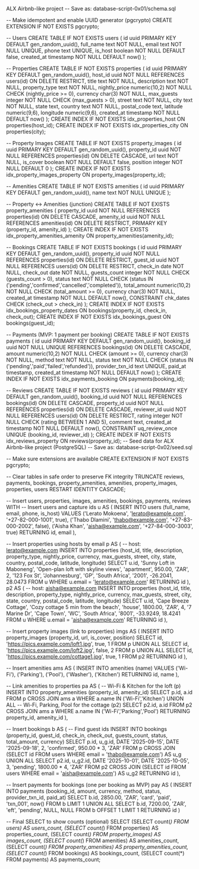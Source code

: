 ALX Airbnb-like project
-- Save as: database-script-0x01/schema.sql

-- Make idempotent and enable UUID generator (pgcrypto)
CREATE EXTENSION IF NOT EXISTS pgcrypto;

-- Users
CREATE TABLE IF NOT EXISTS users (
  id          uuid PRIMARY KEY DEFAULT gen_random_uuid(),
  full_name   text        NOT NULL,
  email       text        NOT NULL UNIQUE,
  phone       text        UNIQUE,
  is_host     boolean     NOT NULL DEFAULT false,
  created_at  timestamp   NOT NULL DEFAULT now()
);

-- Properties
CREATE TABLE IF NOT EXISTS properties (
  id            uuid PRIMARY KEY DEFAULT gen_random_uuid(),
  host_id       uuid        NOT NULL REFERENCES users(id) ON DELETE RESTRICT,
  title         text        NOT NULL,
  description   text        NOT NULL,
  property_type text        NOT NULL,
  nightly_price numeric(10,2) NOT NULL CHECK (nightly_price >= 0),
  currency      char(3)     NOT NULL,
  max_guests    integer     NOT NULL CHECK (max_guests > 0),
  street        text        NOT NULL,
  city          text        NOT NULL,
  state         text,
  country       text        NOT NULL,
  postal_code   text,
  latitude      numeric(9,6),
  longitude     numeric(9,6),
  created_at    timestamp   NOT NULL DEFAULT now()
);
CREATE INDEX IF NOT EXISTS idx_properties_host ON properties(host_id);
CREATE INDEX IF NOT EXISTS idx_properties_city ON properties(city);

-- Property Images
CREATE TABLE IF NOT EXISTS property_images (
  id           uuid PRIMARY KEY DEFAULT gen_random_uuid(),
  property_id  uuid      NOT NULL REFERENCES properties(id) ON DELETE CASCADE,
  url          text      NOT NULL,
  is_cover     boolean   NOT NULL DEFAULT false,
  position     integer   NOT NULL DEFAULT 0
);
CREATE INDEX IF NOT EXISTS idx_property_images_property ON property_images(property_id);

-- Amenities
CREATE TABLE IF NOT EXISTS amenities (
  id    uuid PRIMARY KEY DEFAULT gen_random_uuid(),
  name  text NOT NULL UNIQUE
);

-- Property ↔ Amenities (junction)
CREATE TABLE IF NOT EXISTS property_amenities (
  property_id uuid NOT NULL REFERENCES properties(id) ON DELETE CASCADE,
  amenity_id  uuid NOT NULL REFERENCES amenities(id) ON DELETE RESTRICT,
  PRIMARY KEY (property_id, amenity_id)
);
CREATE INDEX IF NOT EXISTS idx_property_amenities_amenity ON property_amenities(amenity_id);

-- Bookings
CREATE TABLE IF NOT EXISTS bookings (
  id            uuid PRIMARY KEY DEFAULT gen_random_uuid(),
  property_id   uuid      NOT NULL REFERENCES properties(id) ON DELETE RESTRICT,
  guest_id      uuid      NOT NULL REFERENCES users(id) ON DELETE RESTRICT,
  check_in      date      NOT NULL,
  check_out     date      NOT NULL,
  guests_count  integer   NOT NULL CHECK (guests_count > 0),
  status        text      NOT NULL CHECK (status IN ('pending','confirmed','cancelled','completed')),
  total_amount  numeric(10,2) NOT NULL CHECK (total_amount >= 0),
  currency      char(3)   NOT NULL,
  created_at    timestamp NOT NULL DEFAULT now(),
  CONSTRAINT chk_dates CHECK (check_out > check_in)
);
CREATE INDEX IF NOT EXISTS idx_bookings_property_dates ON bookings(property_id, check_in, check_out);
CREATE INDEX IF NOT EXISTS idx_bookings_guest ON bookings(guest_id);

-- Payments (MVP: 1 payment per booking)
CREATE TABLE IF NOT EXISTS payments (
  id              uuid PRIMARY KEY DEFAULT gen_random_uuid(),
  booking_id      uuid      NOT NULL UNIQUE REFERENCES bookings(id) ON DELETE CASCADE,
  amount          numeric(10,2) NOT NULL CHECK (amount >= 0),
  currency        char(3)   NOT NULL,
  method          text      NOT NULL,
  status          text      NOT NULL CHECK (status IN ('pending','paid','failed','refunded')),
  provider_txn_id text      UNIQUE,
  paid_at         timestamp,
  created_at      timestamp NOT NULL DEFAULT now()
);
CREATE INDEX IF NOT EXISTS idx_payments_booking ON payments(booking_id);

-- Reviews
CREATE TABLE IF NOT EXISTS reviews (
  id           uuid PRIMARY KEY DEFAULT gen_random_uuid(),
  booking_id   uuid      NOT NULL REFERENCES bookings(id) ON DELETE CASCADE,
  property_id  uuid      NOT NULL REFERENCES properties(id) ON DELETE CASCADE,
  reviewer_id  uuid      NOT NULL REFERENCES users(id) ON DELETE RESTRICT,
  rating       integer   NOT NULL CHECK (rating BETWEEN 1 AND 5),
  comment      text,
  created_at   timestamp NOT NULL DEFAULT now(),
  CONSTRAINT uq_review_once UNIQUE (booking_id, reviewer_id)
);
CREATE INDEX IF NOT EXISTS idx_reviews_property ON reviews(property_id);
-- Seed data for ALX Airbnb-like project (PostgreSQL)
-- Save as: database-script-0x02/seed.sql

-- Make sure extensions are available
CREATE EXTENSION IF NOT EXISTS pgcrypto;

-- Clear tables in safe order to preserve FK integrity
TRUNCATE reviews, payments, bookings, property_amenities, amenities, property_images, properties, users RESTART IDENTITY CASCADE;

-- Insert users, properties, images, amenities, bookings, payments, reviews
WITH
-- Insert users and capture ids
u AS (
  INSERT INTO users (full_name, email, phone, is_host)
  VALUES
    ('Lerato Mokoena', 'lerato@example.com', '+27-82-000-1001', true),
    ('Thabo Dlamini',  'thabo@example.com',  '+27-83-000-2002', false),
    ('Aisha Khan',     'aisha@example.com',  '+27-84-000-3003', true)
  RETURNING id, email
),

-- Insert properties using hosts by email
p AS (
  -- host: lerato@example.com
  INSERT INTO properties (host_id, title, description, property_type, nightly_price, currency, max_guests, street, city, state, country, postal_code, latitude, longitude)
  SELECT u.id, 'Sunny Loft in Maboneng', 'Open-plan loft with skyline views', 'apartment', 950.00, 'ZAR', 2, '123 Fox St', 'Johannesburg', 'GP', 'South Africa', '2001', -26.2041, 28.0473
  FROM u WHERE u.email = 'lerato@example.com'
  RETURNING id
),
p2 AS (
  -- host: aisha@example.com
  INSERT INTO properties (host_id, title, description, property_type, nightly_price, currency, max_guests, street, city, state, country, postal_code, latitude, longitude)
  SELECT u.id, 'Cape Breeze Cottage', 'Cozy cottage 5 min from the beach', 'house', 1800.00, 'ZAR', 4, '7 Marine Dr', 'Cape Town', 'WC', 'South Africa', '8001', -33.9249, 18.4241
  FROM u WHERE u.email = 'aisha@example.com'
  RETURNING id
),

-- Insert property images (link to properties)
imgs AS (
  INSERT INTO property_images (property_id, url, is_cover, position)
  SELECT id, 'https://pics.example.com/loft1.jpg', true, 1 FROM p
  UNION ALL
  SELECT id, 'https://pics.example.com/loft2.jpg', false, 2 FROM p
  UNION ALL
  SELECT id, 'https://pics.example.com/cottage1.jpg', true, 1 FROM p2
  RETURNING id
),

-- Insert amenities
ams AS (
  INSERT INTO amenities (name)
  VALUES ('Wi-Fi'), ('Parking'), ('Pool'), ('Washer'), ('Kitchen')
  RETURNING id, name
),

-- Link amenities to properties
pa AS (
  -- Wi-Fi & Kitchen for the loft (p)
  INSERT INTO property_amenities (property_id, amenity_id)
  SELECT p.id, a.id FROM p CROSS JOIN ams a WHERE a.name IN ('Wi-Fi','Kitchen')
  UNION ALL
  -- Wi-Fi, Parking, Pool for the cottage (p2)
  SELECT p2.id, a.id FROM p2 CROSS JOIN ams a WHERE a.name IN ('Wi-Fi','Parking','Pool')
  RETURNING property_id, amenity_id
),

-- Insert bookings
b AS (
  -- Find guest ids
  INSERT INTO bookings (property_id, guest_id, check_in, check_out, guests_count, status, total_amount, currency)
  SELECT p.id, u_g.id, DATE '2025-09-15', DATE '2025-09-18', 2, 'confirmed', 950.00 * 3, 'ZAR'
  FROM p CROSS JOIN (SELECT id FROM users WHERE email = 'thabo@example.com') AS u_g
  UNION ALL
  SELECT p2.id, u_g2.id, DATE '2025-10-01', DATE '2025-10-05', 3, 'pending', 1800.00 * 4, 'ZAR'
  FROM p2 CROSS JOIN (SELECT id FROM users WHERE email = 'aisha@example.com') AS u_g2
  RETURNING id
),

-- Insert payments for bookings (one per booking as MVP)
pay AS (
  INSERT INTO payments (booking_id, amount, currency, method, status, provider_txn_id, paid_at)
  SELECT b.id, 2850.00, 'ZAR', 'card', 'paid', 'txn_001', now() FROM b LIMIT 1
  UNION ALL
  SELECT b.id, 7200.00, 'ZAR', 'eft', 'pending', NULL, NULL FROM b OFFSET 1 LIMIT 1
  RETURNING id
)

-- Final SELECT to show counts (optional)
SELECT
  (SELECT count(*) FROM users)      AS users_count,
  (SELECT count(*) FROM properties) AS properties_count,
  (SELECT count(*) FROM property_images) AS images_count,
  (SELECT count(*) FROM amenities)  AS amenities_count,
  (SELECT count(*) FROM property_amenities) AS property_amenities_count,
  (SELECT count(*) FROM bookings)   AS bookings_count,
  (SELECT count(*) FROM payments)   AS payments_count;
